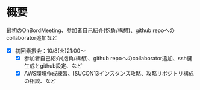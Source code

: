 # 概要
最初のOnBordMeeting、参加者自己紹介(抱負/構想)、github repoへのcollaborator追加など

- [x] 初回素振会：10/8(火)21:00～
    - [x] 参加者自己紹介(抱負/構想)、github repoへのcollaborator追加、ssh鍵生成とgithub設定、など
    - [x] AWS環境作成練習、ISUCON13インスタンス攻略、攻略リポジトリ構成の相談、など
